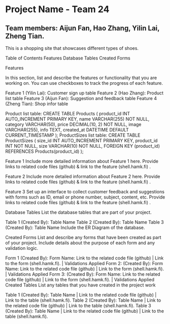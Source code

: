 
# Project Name - Team 24 

## Team members: Aijun Fan, Hao Zhang, Yilin Lai, Zheng Tian.

This is a shopping site that showcases different types of shoes.

Table of Contents
Features
Database Tables
Created Forms

Features

In this section, list and describe the features or functionality that you are working on. You can use checkboxes to track the progress of each feature.

 Feature 1 (Yilin Lai): Customer sign up table
 Feature 2 (Hao Zhang): Product list table
 Feature 3 (Aijun Fan): Suggestion and feedback table
 Feature 4 (Zheng Tian): Shop infor table




Product list table:
CREATE TABLE Products (
    product_id INT AUTO_INCREMENT PRIMARY KEY,
    name VARCHAR(255) NOT NULL,
    category VARCHAR(50),
    price DECIMAL(10, 2) NOT NULL,
    image VARCHAR(255),
    info TEXT,
    created_at DATETIME DEFAULT CURRENT_TIMESTAMP
);
ProductSizes list table:
CREATE TABLE ProductSizes (
    size_id INT AUTO_INCREMENT PRIMARY KEY,
    product_id INT NOT NULL,
    size VARCHAR(10) NOT NULL,
    FOREIGN KEY (product_id) REFERENCES Products(product_id)
);






Feature 1
Include more detailed information about Feature 1 here. Provide links to related code files (github) & link to the feature (shell.hamk.fi) .

Feature 2
Include more detailed information about Feature 2 here. Provide links to related code files (github) & link to the feature (shell.hamk.fi) .

Feature 3
Set up an interface to collect customer feedback and suggestions with forms such as ID, email or phone number, subject, content, etc.
Provide links to related code files (github) & link to the feature (shell.hamk.fi) .

Database Tables
List the database tables that are part of your project.

Table 1 (Created By): Table Name
Table 2 (Created By): Table Name
Table 3 (Created By): Table Name
Include the ER Diagram of the database.

Created Forms
List and describe any forms that have been created as part of your project. Include details about the purpose of each form and any validation logic.

Form 1 (Created By): Form Name: Link to the related code file (github) | Link to the form (shell.hamk.fi). | Validations Applied
Form 2: (Created By): Form Name: Link to the related code file (github) | Link to the form (shell.hamk.fi). | Validations Applied
Form 3: (Created By): Form Name: Link to the related code file (github) | Link to the form (shell.hamk.fi). | Validations Applied
Created Tables
List any tables that you have created in the project work

Table 1 (Created By): Table Name | Link to the related code file (github) | Link to the table (shell.hamk.fi).
Table 2 (Created By): Table Name | Link to the related code file (github) | Link to the table (shell.hamk.fi).
Table 3 (Created By): Table Name | Link to the related code file (github) | Link to the table (shell.hamk.fi).
